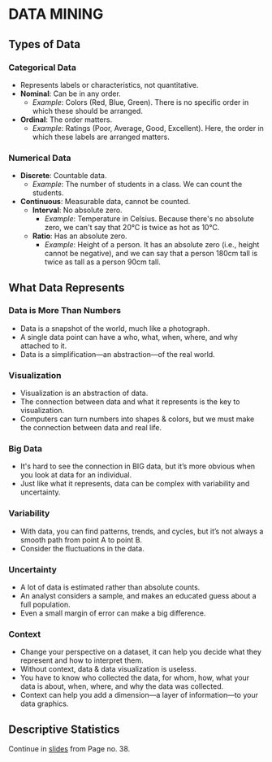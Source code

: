 # DATA MINING

## Types of Data

### Categorical Data

- Represents labels or characteristics, not quantitative.
- **Nominal**: Can be in any order.
  - _Example_: Colors (Red, Blue, Green). There is no specific order in which these should be arranged.
- **Ordinal**: The order matters.
  - _Example_: Ratings (Poor, Average, Good, Excellent). Here, the order in which these labels are arranged matters.

### Numerical Data

- **Discrete**: Countable data.
  - _Example_: The number of students in a class. We can count the students.
- **Continuous**: Measurable data, cannot be counted.
  - **Interval**: No absolute zero.
    - _Example_: Temperature in Celsius. Because there's no absolute zero, we can't say that 20°C is twice as hot as 10°C.
  - **Ratio**: Has an absolute zero.
    - _Example_: Height of a person. It has an absolute zero (i.e., height cannot be negative), and we can say that a person 180cm tall is twice as tall as a person 90cm tall.

## What Data Represents

### Data is More Than Numbers

- Data is a snapshot of the world, much like a photograph.
- A single data point can have a who, what, when, where, and why attached to it.
- Data is a simplification—an abstraction—of the real world.

### Visualization

- Visualization is an abstraction of data.
- The connection between data and what it represents is the key to visualization.
- Computers can turn numbers into shapes & colors, but we must make the connection between data and real life.

### Big Data

- It's hard to see the connection in BIG data, but it’s more obvious when you look at data for an individual.
- Just like what it represents, data can be complex with variability and uncertainty.

### Variability

- With data, you can find patterns, trends, and cycles, but it’s not always a smooth path from point A to point B.
- Consider the fluctuations in the data.

### Uncertainty

- A lot of data is estimated rather than absolute counts.
- An analyst considers a sample, and makes an educated guess about a full population.
- Even a small margin of error can make a big difference.

### Context

- Change your perspective on a dataset, it can help you decide what they represent and how to interpret them.
- Without context, data & data visualization is useless.
- You have to know who collected the data, for whom, how, what your data is about, when, where, and why the data was collected.
- Context can help you add a dimension—a layer of information—to your data graphics.

## Descriptive Statistics

Continue in [slides](https://docs.google.com/presentation/d/1AVBoWrAKqyvpoBELm7FTyTN0lBgpxgn5/edit#slide=id.p38) from Page no. 38.
